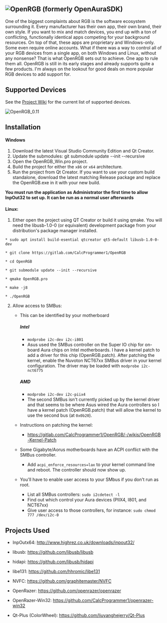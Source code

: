 ## ![OpenRGB](https://gitlab.com/CalcProgrammer1/OpenRGB/-/wikis/uploads/5b7e633ac9f63b00c8a4c72686206c3f/OpenRGB.png) (formerly OpenAuraSDK)

One of the biggest complaints about RGB is the software ecosystem surrounding it.  Every manufacturer has their own app, their own brand, their own style.  If you want to mix and match devices, you end up with a ton of conflicting, functionally identical apps competing for your background resources.  On top of that, these apps are proprietary and Windows-only.  Some even require online accounts.  What if there was a way to control all of your RGB devices from a single app, on both Windows and Linux, without any nonsense?  That is what OpenRGB sets out to achieve.  One app to rule them all.
OpenRGB is still in its early stages and already supports quite a few products.  I'm always on the lookout for good deals on more popular RGB devices to add support for.

## Supported Devices

See the [Project Wiki](https://gitlab.com/CalcProgrammer1/OpenRGB/-/wikis/home) for the current list of supported devices.

![OpenRGB_0.11](https://gitlab.com/CalcProgrammer1/OpenRGB/-/wikis/uploads/2a913ece50cfa1ab2210f63e4846df4f/OpenRGB_0.11.PNG)

## Installation
#### Windows
  1. Download the latest Visual Studio Community Edition and Qt Creator.
  2. Update the submodules: git submodule update --init --recursive
  3. Open the OpenRGB_Win.pro project.
  4. Build the project for either the `x86` or `x64` architecture.
  5. Run the project from Qt Creator.  If you want to use your custom build standalone, download the latest matching Release package and replace the OpenRGB.exe in it with your new build.

**You must run the application as Administrator the first time to allow InpOut32 to set up.  It can be run as a normal user afterwards**

#### Linux:
  1. Either open the project using QT Creator or build it using qmake.  You will need the libusb-1.0-0 (or equivalent) development package from your distribution's package manager installed.
    
    * sudo apt install build-esential qtcreator qt5-default libusb-1.0-0-dev

    * git clone https://gitlab.com/CalcProgrammer1/OpenRGB

    * cd OpenRGB

    * git submodule update --init --recursive

    * qmake OpenRGB.pro

    * make -j8
    
    * ./OpenRGB
     

  2. Allow access to SMBus:<br>

     - This can be identified by your motherboard
         ##### Intel
          - `modprobe i2c-dev i2c-i801`
          - Asus used the SMBus controller on the Super IO chip for on-board Aura chips on Intel motherboards.  I have a kernel patch to add a driver for this chip (OpenRGB.patch).  After patching the kernel, enable the Nuvoton NCT67xx SMBus driver in your kernel configuration.  The driver may be loaded with `modprobe i2c-nct6775`
         ##### AMD
          - `modprobe i2c-dev i2c-piix4` 
          - The second SMBus isn't currently picked up by the kernel driver and that seems to be where Asus wired the Aura controllers so I have a kernel patch (OpenRGB.patch) that will allow the kernel to use the second bus (at `0x0b20`).

     - Instructions on patching the kernel:
       - https://gitlab.com/CalcProgrammer1/OpenRGB/-/wikis/OpenRGB-Kernel-Patch
       
     - Some Gigabyte/Aorus motherboards have an ACPI conflict with the SMBus controller.
       - Add `acpi_enforce_resources=lax` to your kernel command line and reboot.  The controller should now show up.

     - You'll have to enable user access to your SMbus if you don't run as root.
       - List all SMBus controllers: `sudo i2cdetect -l`
       - Find out which control your Aura devices (PIIX4, I801, and NCT67xx)
       - Give user access to those controllers, for instance: `sudo chmod 777 /dev/i2c-0`

## Projects Used

  * InpOutx64: http://www.highrez.co.uk/downloads/inpout32/

  * libusb: https://github.com/libusb/libusb

  * hidapi: https://github.com/libusb/hidapi

  * libe131: https://github.com/hhromic/libe131

  * NVFC: https://github.com/graphitemaster/NVFC

  * OpenRazer: https://github.com/openrazer/openrazer

  * OpenRazer-Win32: https://github.com/CalcProgrammer1/openrazer-win32

  * Qt-Plus (ColorWheel): https://github.com/liuyanghejerry/Qt-Plus

